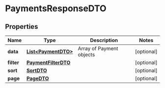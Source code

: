 

# PaymentsResponseDTO


## Properties

| Name | Type | Description | Notes |
|------------ | ------------- | ------------- | -------------|
|**data** | [**List&lt;PaymentDTO&gt;**](PaymentDTO.md) | Array of Payment objects |  [optional] |
|**filter** | [**PaymentFilterDTO**](PaymentFilterDTO.md) |  |  [optional] |
|**sort** | [**SortDTO**](SortDTO.md) |  |  [optional] |
|**page** | [**PageDTO**](PageDTO.md) |  |  [optional] |




